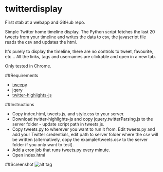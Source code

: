 # twitterdisplay
First stab at a webapp and GitHub repo.

Simple Twitter home timeline display. The Python script fetches the last 20 tweets from your timeline and writes the data to csv, the javascript file reads the csv and updates the html. 

It's purely to display the timeline, there are no controls to tweet, favourite, etc... All the links, tags and usernames are clickable and open in a new tab.

Only tested in Chrome.

##Requirements
* [tweepy](https://github.com/tweepy/tweepy)
* jqery
* [twitter-highlights-js](https://github.com/egermano/twitter-highlights-js)

##Instructions
* Copy index.html, tweets.js, and style.css to your server. 
* Download twitter-highlights-js and copy jquery.twitterParsing.js to the server folder - update script path in tweets.js.
* Copy tweets.py to wherever you want to run it from. Edit tweets.py and add your Twitter credentials, edit path to server folder where the csv will be written (alternatively, copy the example/tweets.csv to the server folder if you only want to test).
* Add a cron job that runs tweets.py every minute.
* Open index.html

##Screenshot
![alt tag](http://i.imgur.com/LtoyoVF.png)
